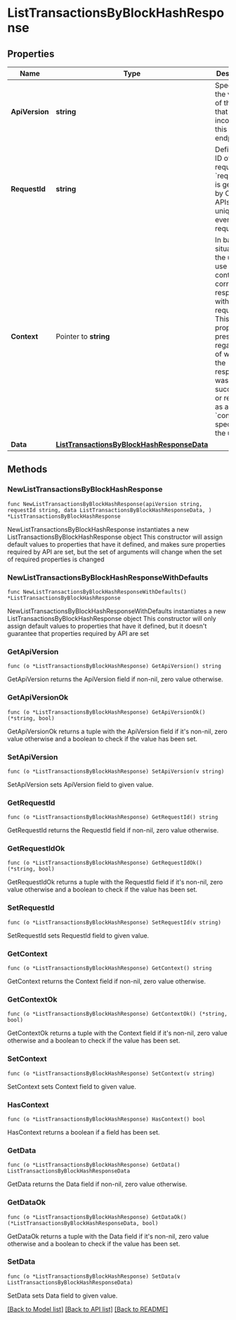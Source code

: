 # ListTransactionsByBlockHashResponse

## Properties

Name | Type | Description | Notes
------------ | ------------- | ------------- | -------------
**ApiVersion** | **string** | Specifies the version of the API that incorporates this endpoint. | 
**RequestId** | **string** | Defines the ID of the request. The &#x60;requestId&#x60; is generated by Crypto APIs and it&#39;s unique for every request. | 
**Context** | Pointer to **string** | In batch situations the user can use the context to correlate responses with requests. This property is present regardless of whether the response was successful or returned as an error. &#x60;context&#x60; is specified by the user. | [optional] 
**Data** | [**ListTransactionsByBlockHashResponseData**](ListTransactionsByBlockHashResponseData.md) |  | 

## Methods

### NewListTransactionsByBlockHashResponse

`func NewListTransactionsByBlockHashResponse(apiVersion string, requestId string, data ListTransactionsByBlockHashResponseData, ) *ListTransactionsByBlockHashResponse`

NewListTransactionsByBlockHashResponse instantiates a new ListTransactionsByBlockHashResponse object
This constructor will assign default values to properties that have it defined,
and makes sure properties required by API are set, but the set of arguments
will change when the set of required properties is changed

### NewListTransactionsByBlockHashResponseWithDefaults

`func NewListTransactionsByBlockHashResponseWithDefaults() *ListTransactionsByBlockHashResponse`

NewListTransactionsByBlockHashResponseWithDefaults instantiates a new ListTransactionsByBlockHashResponse object
This constructor will only assign default values to properties that have it defined,
but it doesn't guarantee that properties required by API are set

### GetApiVersion

`func (o *ListTransactionsByBlockHashResponse) GetApiVersion() string`

GetApiVersion returns the ApiVersion field if non-nil, zero value otherwise.

### GetApiVersionOk

`func (o *ListTransactionsByBlockHashResponse) GetApiVersionOk() (*string, bool)`

GetApiVersionOk returns a tuple with the ApiVersion field if it's non-nil, zero value otherwise
and a boolean to check if the value has been set.

### SetApiVersion

`func (o *ListTransactionsByBlockHashResponse) SetApiVersion(v string)`

SetApiVersion sets ApiVersion field to given value.


### GetRequestId

`func (o *ListTransactionsByBlockHashResponse) GetRequestId() string`

GetRequestId returns the RequestId field if non-nil, zero value otherwise.

### GetRequestIdOk

`func (o *ListTransactionsByBlockHashResponse) GetRequestIdOk() (*string, bool)`

GetRequestIdOk returns a tuple with the RequestId field if it's non-nil, zero value otherwise
and a boolean to check if the value has been set.

### SetRequestId

`func (o *ListTransactionsByBlockHashResponse) SetRequestId(v string)`

SetRequestId sets RequestId field to given value.


### GetContext

`func (o *ListTransactionsByBlockHashResponse) GetContext() string`

GetContext returns the Context field if non-nil, zero value otherwise.

### GetContextOk

`func (o *ListTransactionsByBlockHashResponse) GetContextOk() (*string, bool)`

GetContextOk returns a tuple with the Context field if it's non-nil, zero value otherwise
and a boolean to check if the value has been set.

### SetContext

`func (o *ListTransactionsByBlockHashResponse) SetContext(v string)`

SetContext sets Context field to given value.

### HasContext

`func (o *ListTransactionsByBlockHashResponse) HasContext() bool`

HasContext returns a boolean if a field has been set.

### GetData

`func (o *ListTransactionsByBlockHashResponse) GetData() ListTransactionsByBlockHashResponseData`

GetData returns the Data field if non-nil, zero value otherwise.

### GetDataOk

`func (o *ListTransactionsByBlockHashResponse) GetDataOk() (*ListTransactionsByBlockHashResponseData, bool)`

GetDataOk returns a tuple with the Data field if it's non-nil, zero value otherwise
and a boolean to check if the value has been set.

### SetData

`func (o *ListTransactionsByBlockHashResponse) SetData(v ListTransactionsByBlockHashResponseData)`

SetData sets Data field to given value.



[[Back to Model list]](../README.md#documentation-for-models) [[Back to API list]](../README.md#documentation-for-api-endpoints) [[Back to README]](../README.md)


